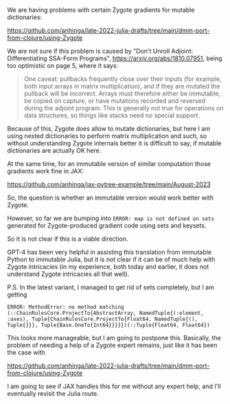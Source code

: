 We are having problems with certain Zygote gradients for mutable dictionaries:

https://github.com/anhinga/late-2022-julia-drafts/tree/main/dmm-port-from-clojure/using-Zygote

We are not sure if this problem is caused by
"Don't Unroll Adjoint: Differentiating SSA-Form Programs", https://arxiv.org/abs/1810.07951,
being too optimistic on page 5, where it says:

>One caveat: pullbacks frequently close over their inputs
(for example, both input arrays in matrix multiplication),
and if they are mutated the pullback will be incorrect. Arrays
must therefore either be immutable, be copied on capture,
or have mutations recorded and reversed during the
adjoint program. This is generally not true for operations
on data structures, so things like stacks need no special support.

Because of this, Zygote does allow to mutate dictionaries, but here
I am using nested dictionaries to perform matrix multiplication and such,
so without understanding Zygote internals better it is difficult to say,
if mutable dictionaries are actually OK here.

At the same time, for an immutable version of similar computation 
those gradients work fine in JAX:

https://github.com/anhinga/jax-pytree-example/tree/main/August-2023

So, the question is whether an immutable version would work better with Zygote.

However, so far we are bumping into `ERROR: map is not defined on sets`
generated for Zygote-produced gradient code using sets and keysets.

So it is not clear if this is a viable direction.

GPT-4 has been very helpful in assisting this translation from immutable Python
to immutable Julia, but it is not clear if it can be of much help with
Zygote intricacies (in my experience, both today and earlier, it does not
understand Zygote intricacies all that well).

P.S. In the latest variant, I managed to get rid of sets completely, but I am
getting

```
ERROR: MethodError: no method matching (::ChainRulesCore.ProjectTo{AbstractArray, NamedTuple{(:element, :axes), Tuple{ChainRulesCore.ProjectTo{Float64, NamedTuple{(), Tuple{}}}, Tuple{Base.OneTo{Int64}}}}})(::Tuple{Float64, Float64})
```

This looks more manageable, but I am going to postpone this. Basically, the problem
of needing a help of a Zygote expert remains, just like it has been the case with

https://github.com/anhinga/late-2022-julia-drafts/tree/main/dmm-port-from-clojure/using-Zygote

I am going to see if JAX handles this for me without any expert help,
and I'll eventually revisit the Julia route.
